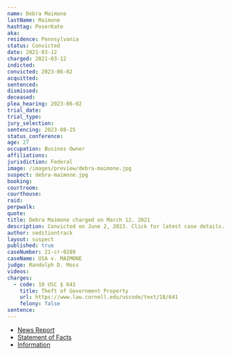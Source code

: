 ```yaml
---
name: Debra Maimone
lastName: Maimone
hashtag: PoserKate
aka:
residence: Pennsylvania
status: Convicted
date: 2021-03-12
charged: 2021-03-12
indicted:
convicted: 2023-06-02
acquitted:
sentenced:
dismissed:
deceased:
plea_hearing: 2023-06-02
trial_date:
trial_type:
jury_selection:
sentencing: 2023-08-25
status_conference:
age: 27
occupation: Busines Owner
affiliations:
jurisdiction: Federal
image: /images/preview/debra-maimone.jpg
suspect: debra-maimone.jpg
booking:
courtroom:
courthouse:
raid:
perpwalk:
quote:
title: Debra Maimone charged on March 12, 2021
description: Convicted on June 2, 2023. Click for latest case details.
author: seditiontrack
layout: suspect
published: true
caseNumber: 21-cr-0289
caseName: USA v. MAIMONE
judge: Randolph D. Moss
videos:
charges:
  - code: 18 USC § 641
    title: Theft of Government Property
    url: https://www.law.cornell.edu/uscode/text/18/641
    felony: false
sentence:
---
```


- [News Report](https://www.wpxi.com/news/top-stories/local-business-owners-charged-connection-with-violence-us-capitol/5E2CEWKFCVAZHLD5YPHS25DA3U/)
- [Statement of Facts](https://www.justice.gov/usao-dc/case-multi-defendant/file/1392616/download)
- [Information](https://www.justice.gov/usao-dc/case-multi-defendant/file/1410636/download)
